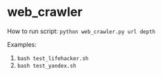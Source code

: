# web_crawler
How to run script: `python web_crawler.py url depth`

Examples: 
1. `bash test_lifehacker.sh`
1. `bash test_yandex.sh`
